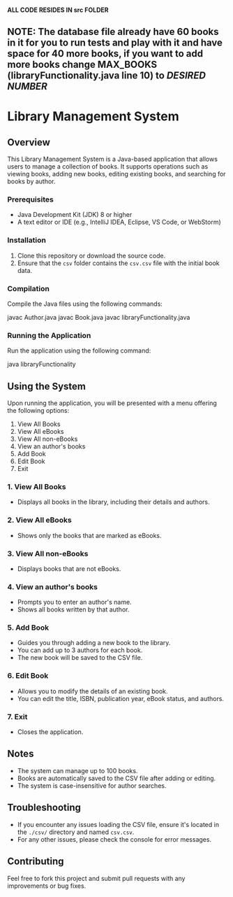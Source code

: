 #### ALL CODE RESIDES IN src FOLDER ####
## NOTE: The database file already have 60 books in it for you to run tests and play with it and have space for 40 more books, if you want to add more books change MAX_BOOKS (libraryFunctionality.java line 10) to *DESIRED NUMBER*  

# Library Management System

## Overview
This Library Management System is a Java-based application that allows users to manage a collection of books. It supports operations such as viewing books, adding new books, editing existing books, and searching for books by author.

### Prerequisites
- Java Development Kit (JDK) 8 or higher
- A text editor or IDE (e.g., IntelliJ IDEA, Eclipse, VS Code, or WebStorm)

### Installation
1. Clone this repository or download the source code.
2. Ensure that the `csv` folder contains the `csv.csv` file with the initial book data.

### Compilation
Compile the Java files using the following commands: 

javac Author.java
javac Book.java
javac libraryFunctionality.java

### Running the Application
Run the application using the following command:

java libraryFunctionality

## Using the System

Upon running the application, you will be presented with a menu offering the following options:

1. View All Books
2. View All eBooks
3. View All non-eBooks
4. View an author's books
5. Add Book
6. Edit Book
7. Exit

### 1. View All Books
- Displays all books in the library, including their details and authors.

### 2. View All eBooks
- Shows only the books that are marked as eBooks.

### 3. View All non-eBooks
- Displays books that are not eBooks.

### 4. View an author's books
- Prompts you to enter an author's name.
- Shows all books written by that author.

### 5. Add Book
- Guides you through adding a new book to the library.
- You can add up to 3 authors for each book.
- The new book will be saved to the CSV file.

### 6. Edit Book
- Allows you to modify the details of an existing book.
- You can edit the title, ISBN, publication year, eBook status, and authors.

### 7. Exit
- Closes the application.

## Notes
- The system can manage up to 100 books.
- Books are automatically saved to the CSV file after adding or editing.
- The system is case-insensitive for author searches.

## Troubleshooting
- If you encounter any issues loading the CSV file, ensure it's located in the `./csv/` directory and named `csv.csv`.
- For any other issues, please check the console for error messages.

## Contributing
Feel free to fork this project and submit pull requests with any improvements or bug fixes.

